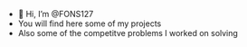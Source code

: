 - 👋 Hi, I’m @FONS127
- You will find here some of my projects
- Also some of the competitve problems I worked on solving

<!---
FONS127/FONS127 is a ✨ special ✨ repository because its `README.md` (this file) appears on your GitHub profile.
You can click the Preview link to take a look at your changes.
--->
